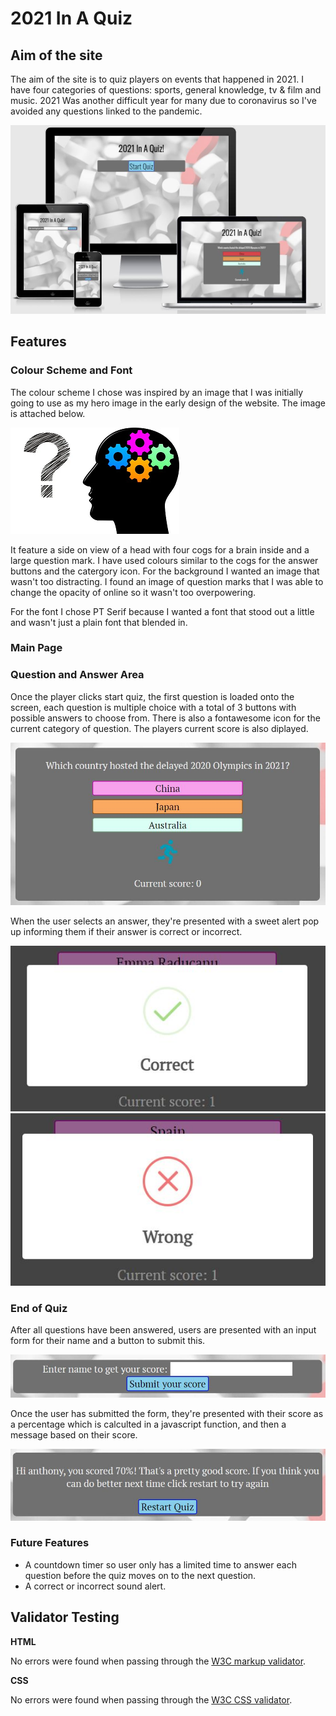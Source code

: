 # **2021 In A Quiz**
## **Aim of the site**
The aim of the site is to quiz players on events that happened in 2021. I have four categories of questions: sports, general knowledge, tv & film and music. 2021 Was another difficult year for many due to coronavirus so I've avoided any questions linked to the pandemic.

![Am I responsive screentshot](docs/screenshots/am-i-responsive.jpg)

## **Features**

### **Colour Scheme and Font**

The colour scheme I chose was inspired by an image that I was initially going to use as my hero image in the early design of the website. The image is attached below.

![Unused Hero Image](docs/screenshots/unused-hero-image.png)

It feature a side on view of a head with four cogs for a brain inside and a large question mark. I have used colours similar to the cogs for the answer buttons and the catergory icon. For the background I wanted an image that wasn't too distracting. I found an image of question marks that I was able to change the opacity of online so it wasn't too overpowering.

For the font I chose PT Serif because I wanted a font that stood out a little and wasn't just a plain font that blended in.

### **Main Page**

### **Question and Answer Area**

Once the player clicks start quiz, the first question is loaded onto the screen, each question is multiple choice with a total of 3 buttons with possible answers to choose from. There is also a fontawesome icon for the current category of question. The players current score is also diplayed.

![Question Answer Area](docs/screenshots/question-answer-area.jpg)

When the user selects an answer, they're presented with a sweet alert pop up informing them if their answer is correct or incorrect.

![Correct Answer](docs/screenshots/correct-answer.jpg)
![Incorrect Answer](docs/screenshots/incorrect-answer.jpg)

### **End of Quiz**

After all questions have been answered, users are presented with an input form for their name and a button to submit this.

![Submission Form](docs/screenshots/submission-form.jpg)

Once the user has submitted the form, they're presented with their score as a percentage which is calculted in a javascript function, and then a message based on their score.

![End of Quiz Message](docs/screenshots/final-score-message.jpg)

### **Future Features**

* A countdown timer so user only has a limited time to answer each question before the quiz moves on to the next question.
* A correct or incorrect sound alert.

## **Validator Testing**

**HTML**

No errors were found when passing through the [W3C markup validator](https://validator.w3.org/).

**CSS**

No errors were found when passing through the [W3C CSS validator](https://jigsaw.w3.org/css-validator/).